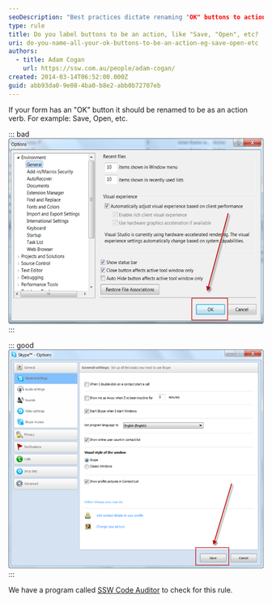 ```yaml
---
seoDescription: "Best practices dictate renaming "OK" buttons to action verbs like "Save," "Open," or others to improve user experience and clarity."
type: rule
title: Do you label buttons to be an action, like "Save, "Open", etc?
uri: do-you-name-all-your-ok-buttons-to-be-an-action-eg-save-open-etc
authors:
  - title: Adam Cogan
    url: https://ssw.com.au/people/adam-cogan/
created: 2014-03-14T06:52:00.000Z
guid: abb93da0-9e08-4ba0-b8e2-abb0b72707eb
---
```


If your form has an "OK" button it should be renamed to be as an action verb. For example: Save, Open, etc.  

<!--endintro-->

::: bad
![Figure: Bad example - "OK" button which is not an action](vstoolsoptions.png)
:::

::: good
![Figure: Good example - "Save" button which is an action](skypetoolsoptions.png)
:::

We have a program called [SSW Code Auditor](https://ssw.com.au/ssw/CodeAuditor/Rules.aspx#OkButtonsAction) to check for this rule.

